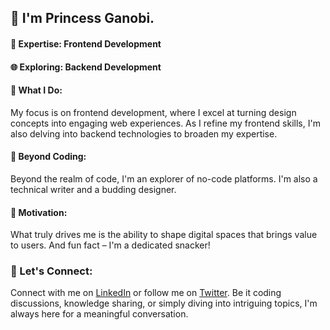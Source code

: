 ## 👋 I'm Princess Ganobi.

#### 🎨 Expertise: Frontend Development
#### 🌐 Exploring: Backend Development


#### 🌟 What I Do:
My focus is on frontend development, where I excel at turning design concepts into engaging web experiences. As I refine my frontend skills, I'm also delving into backend technologies to broaden my expertise.

#### 🌈 Beyond Coding:
Beyond the realm of code, I'm an explorer of no-code platforms. I'm also a technical writer and a budding designer.

#### 🌱 Motivation:
What truly drives me is the ability to shape digital spaces that brings value to users. And fun fact – I'm a dedicated snacker!

### 🔗 Let's Connect:
Connect with me on [LinkedIn](https://www.linkedin.com/in/princess-ganobi/) or follow me on [Twitter](https://twitter.com/_princessganobi). Be it coding discussions, knowledge sharing, or simply diving into intriguing topics, I'm always here for a meaningful conversation.

